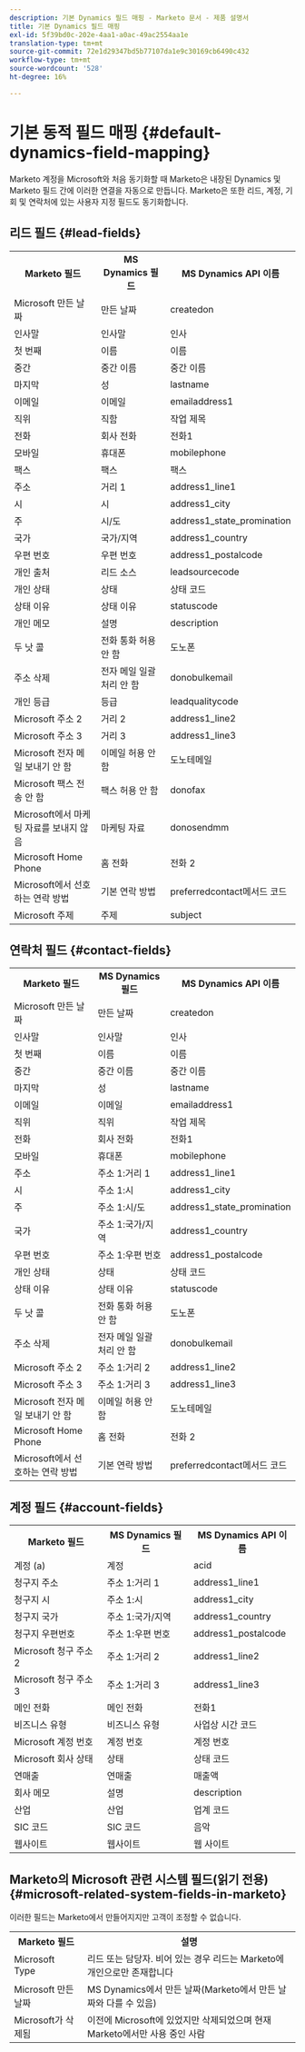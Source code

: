```yaml
---
description: 기본 Dynamics 필드 매핑 - Marketo 문서 - 제품 설명서
title: 기본 Dynamics 필드 매핑
exl-id: 5f39bd0c-202e-4aa1-a0ac-49ac2554aa1e
translation-type: tm+mt
source-git-commit: 72e1d29347bd5b77107da1e9c30169cb6490c432
workflow-type: tm+mt
source-wordcount: '528'
ht-degree: 16%

---
```


# 기본 동적 필드 매핑 {#default-dynamics-field-mapping}

Marketo 계정을 Microsoft와 처음 동기화할 때 Marketo은 내장된 Dynamics 및 Marketo 필드 간에 이러한 연결을 자동으로 만듭니다.  Marketo은 또한 리드, 계정, 기회 및 연락처에 있는 사용자 지정 필드도 동기화합니다.

## 리드 필드 {#lead-fields}

<table> 
 <colgroup> 
  <col> 
  <col> 
  <col> 
 </colgroup> 
 <tbody> 
  <tr> 
   <th>Marketo 필드</th> 
   <th>MS Dynamics 필드</th> 
   <th>MS Dynamics API 이름</th> 
  </tr> 
  <tr> 
   <td>Microsoft 만든 날짜</td> 
   <td>만든 날짜</td> 
   <td>createdon</td> 
  </tr> 
  <tr> 
   <td>인사말</td> 
   <td>인사말</td> 
   <td>인사</td> 
  </tr> 
  <tr> 
   <td>첫 번째</td> 
   <td>이름</td> 
   <td>이름</td> 
  </tr> 
  <tr> 
   <td>중간</td> 
   <td>중간 이름</td> 
   <td>중간 이름</td> 
  </tr> 
  <tr> 
   <td>마지막</td> 
   <td>성</td> 
   <td>lastname</td> 
  </tr> 
  <tr> 
   <td>이메일</td> 
   <td>이메일</td> 
   <td>emailaddress1</td> 
  </tr> 
  <tr> 
   <td>직위</td> 
   <td>직함</td> 
   <td>작업 제목</td> 
  </tr> 
  <tr> 
   <td>전화</td> 
   <td>회사 전화</td> 
   <td>전화1</td> 
  </tr> 
  <tr> 
   <td>모바일</td> 
   <td>휴대폰</td> 
   <td>mobilephone</td> 
  </tr> 
  <tr> 
   <td>팩스</td> 
   <td>팩스</td> 
   <td>팩스</td> 
  </tr> 
  <tr> 
   <td>주소</td> 
   <td>거리 1</td> 
   <td>address1_line1</td> 
  </tr> 
  <tr> 
   <td>시</td> 
   <td>시</td> 
   <td>address1_city</td> 
  </tr> 
  <tr> 
   <td>주</td> 
   <td>시/도</td> 
   <td>address1_state_promination</td> 
  </tr> 
  <tr> 
   <td>국가</td> 
   <td>국가/지역</td> 
   <td>address1_country</td> 
  </tr> 
  <tr> 
   <td>우편 번호</td> 
   <td>우편 번호</td> 
   <td>address1_postalcode</td> 
  </tr> 
  <tr> 
   <td>개인 출처</td> 
   <td>리드 소스</td> 
   <td>leadsourcecode</td> 
  </tr> 
  <tr> 
   <td>개인 상태</td> 
   <td>상태</td> 
   <td>상태 코드</td> 
  </tr> 
  <tr> 
   <td>상태 이유</td> 
   <td>상태 이유</td> 
   <td>statuscode</td> 
  </tr> 
  <tr> 
   <td>개인 메모</td> 
   <td>설명</td> 
   <td>description</td> 
  </tr> 
  <tr> 
   <td>두 낫 콜</td> 
   <td>전화 통화 허용 안 함</td> 
   <td>도노폰</td> 
  </tr> 
  <tr> 
   <td>주소 삭제</td> 
   <td>전자 메일 일괄 처리 안 함</td> 
   <td>donobulkemail</td> 
  </tr> 
  <tr> 
   <td>개인 등급</td> 
   <td>등급</td> 
   <td>leadqualitycode</td> 
  </tr> 
  <tr> 
   <td>Microsoft 주소 2</td> 
   <td>거리 2</td> 
   <td>address1_line2</td> 
  </tr> 
  <tr> 
   <td>Microsoft 주소 3</td> 
   <td>거리 3</td> 
   <td>address1_line3</td> 
  </tr> 
  <tr> 
   <td>Microsoft 전자 메일 보내기 안 함</td> 
   <td>이메일 허용 안 함</td> 
   <td>도노테메일</td> 
  </tr> 
  <tr> 
   <td>Microsoft 팩스 전송 안 함</td> 
   <td>팩스 허용 안 함</td> 
   <td>donofax</td> 
  </tr> 
  <tr> 
   <td>Microsoft에서 마케팅 자료를 보내지 않음</td> 
   <td>마케팅 자료</td> 
   <td>donosendmm</td> 
  </tr> 
  <tr> 
   <td>Microsoft Home Phone</td> 
   <td>홈 전화</td> 
   <td>전화 2</td> 
  </tr> 
  <tr> 
   <td>Microsoft에서 선호하는 연락 방법</td> 
   <td>기본 연락 방법</td> 
   <td>preferredcontact메서드 코드</td> 
  </tr> 
  <tr> 
   <td>Microsoft 주제</td> 
   <td>주제</td> 
   <td>subject</td> 
  </tr> 
 </tbody> 
</table>

## 연락처 필드 {#contact-fields}

<table> 
 <colgroup> 
  <col> 
  <col> 
  <col> 
 </colgroup> 
 <tbody> 
  <tr> 
   <th>Marketo 필드</th> 
   <th>MS Dynamics 필드</th> 
   <th>MS Dynamics API 이름</th> 
  </tr> 
  <tr> 
   <td>Microsoft 만든 날짜</td> 
   <td>만든 날짜</td> 
   <td>createdon</td> 
  </tr> 
  <tr> 
   <td>인사말</td> 
   <td>인사말</td> 
   <td>인사</td> 
  </tr> 
  <tr> 
   <td>첫 번째</td> 
   <td>이름</td> 
   <td>이름</td> 
  </tr> 
  <tr> 
   <td>중간</td> 
   <td>중간 이름</td> 
   <td>중간 이름</td> 
  </tr> 
  <tr> 
   <td>마지막</td> 
   <td>성</td> 
   <td>lastname</td> 
  </tr> 
  <tr> 
   <td>이메일</td> 
   <td>이메일</td> 
   <td>emailaddress1</td> 
  </tr> 
  <tr> 
   <td>직위</td> 
   <td>직위</td> 
   <td>작업 제목</td> 
  </tr> 
  <tr> 
   <td>전화</td> 
   <td>회사 전화</td> 
   <td>전화1</td> 
  </tr> 
  <tr> 
   <td>모바일</td> 
   <td>휴대폰</td> 
   <td>mobilephone</td> 
  </tr> 
  <tr> 
   <td>주소</td> 
   <td>주소 1:거리 1</td> 
   <td>address1_line1</td> 
   <tr> 
   <td>시</td> 
   <td>주소 1:시</td> 
   <td>address1_city</td> 
  </tr> 
  <tr> 
   <td>주</td> 
   <td>주소 1:시/도</td> 
   <td>address1_state_promination</td> 
  </tr> 
  <tr> 
   <td>국가</td> 
   <td>주소 1:국가/지역</td> 
   <td>address1_country</td> 
   <tr> 
   <td>우편 번호</td> 
   <td>주소 1:우편 번호</td> 
   <td>address1_postalcode</td> 
  </tr> 
  <tr> 
   <td>개인 상태</td> 
   <td>상태</td> 
   <td>상태 코드</td> 
  </tr> 
  <tr> 
   <td>상태 이유</td> 
   <td>상태 이유</td> 
   <td>statuscode</td> 
  </tr> 
   <tr> 
   <td>두 낫 콜</td> 
   <td>전화 통화 허용 안 함</td> 
   <td>도노폰</td> 
  </tr> 
  <tr> 
   <td>주소 삭제</td> 
   <td>전자 메일 일괄 처리 안 함</td> 
   <td>donobulkemail</td> 
  </tr> 
  <tr> 
   <td>Microsoft 주소 2</td> 
   <td>주소 1:거리 2</td> 
   <td>address1_line2</td> 
  </tr> 
   <tr> 
   <td>Microsoft 주소 3</td> 
   <td>주소 1:거리 3</td> 
   <td>address1_line3</td> 
  </tr> 
  <tr> 
   <td>Microsoft 전자 메일 보내기 안 함</td> 
   <td>이메일 허용 안 함</td> 
   <td>도노테메일</td> 
  </tr> 
  <tr> 
   <td>Microsoft Home Phone</td> 
   <td>홈 전화</td> 
   <td>전화 2</td> 
  </tr> 
  <tr> 
   <td>Microsoft에서 선호하는 연락 방법</td> 
   <td>기본 연락 방법</td> 
   <td>preferredcontact메서드 코드</td> 
  </tr> 
 </tbody> 
</table>

## 계정 필드 {#account-fields}

<table> 
 <colgroup> 
  <col> 
  <col> 
  <col> 
 </colgroup> 
 <tbody> 
  <tr> 
   <th>Marketo 필드</th> 
   <th>MS Dynamics 필드</th> 
   <th>MS Dynamics API 이름</th> 
  </tr> 
  <tr> 
   <td>계정 (a)</td> 
   <td>계정</td> 
   <td>acid</td> 
  </tr> 
  <tr> 
   <td>청구지 주소</td> 
   <td>주소 1:거리 1</td> 
   <td>address1_line1</td> 
  </tr> 
  <tr> 
   <td>청구지 시</td> 
   <td>주소 1:시</td> 
   <td>address1_city</td> 
  </tr> 
  <tr> 
   <td>청구지 국가</td> 
   <td>주소 1:국가/지역</td> 
   <td>address1_country</td> 
  </tr> 
  <tr> 
   <td>청구지 우편번호</td> 
   <td>주소 1:우편 번호</td> 
   <td>address1_postalcode</td> 
  </tr> 
  <tr> 
   <td>Microsoft 청구 주소 2</td> 
   <td>주소 1:거리 2</td> 
   <td>address1_line2</td> 
  </tr> 
  <tr> 
   <td>Microsoft 청구 주소 3</td> 
   <td>주소 1:거리 3</td> 
   <td>address1_line3</td> 
  </tr> 
  <tr> 
   <td>메인 전화</td> 
   <td>메인 전화</td> 
   <td>전화1</td> 
  </tr> 
  <tr> 
   <td>비즈니스 유형</td> 
   <td>비즈니스 유형</td> 
   <td>사업상 시간 코드</td> 
  </tr> 
  <tr> 
   <td>Microsoft 계정 번호</td> 
   <td>계정 번호</td> 
   <td>계정 번호</td> 
  </tr> 
  <tr> 
   <td>Microsoft 회사 상태</td> 
   <td>상태</td> 
   <td>상태 코드</td> 
  </tr> 
  <tr> 
   <td>연매출</td> 
   <td>연매출</td> 
   <td>매출액</td> 
  </tr> 
  <tr> 
   <td>회사 메모</td> 
   <td>설명</td> 
   <td>description</td> 
  </tr> 
  <tr> 
   <td>산업</td> 
   <td>산업</td> 
   <td>업계 코드</td> 
  </tr> 
  <tr> 
   <td>SIC 코드</td> 
   <td>SIC 코드</td> 
   <td>음악</td> 
  </tr> 
  <tr> 
   <td>웹사이트</td> 
   <td>웹사이트</td> 
   <td>웹 사이트</td> 
  </tr> 
 </tbody> 
</table>

## Marketo의 Microsoft 관련 시스템 필드(읽기 전용) {#microsoft-related-system-fields-in-marketo}

이러한 필드는 Marketo에서 만들어지지만 고객이 조정할 수 없습니다.

<table> 
 <colgroup> 
  <col> 
  <col> 
 </colgroup> 
 <tbody> 
  <tr> 
   <th>Marketo 필드</th> 
   <th>설명</th> 
  </tr> 
  <tr> 
   <td>Microsoft Type</td> 
   <td>리드 또는 담당자. 비어 있는 경우 리드는 Marketo에 개인으로만 존재합니다</td> 
  </tr> 
  <tr> 
   <td>Microsoft 만든 날짜</td> 
   <td>MS Dynamics에서 만든 날짜(Marketo에서 만든 날짜와 다를 수 있음)</td> 
  </tr> 
  <tr> 
   <td>Microsoft가 삭제됨</td> 
   <td>이전에 Microsoft에 있었지만 삭제되었으며 현재 Marketo에서만 사용 중인 사람</td> 
  </tr> 
 </tbody> 
</table>
